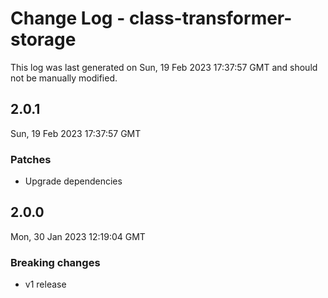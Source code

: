 # Change Log - class-transformer-storage

This log was last generated on Sun, 19 Feb 2023 17:37:57 GMT and should not be manually modified.

## 2.0.1

Sun, 19 Feb 2023 17:37:57 GMT

### Patches

- Upgrade dependencies

## 2.0.0

Mon, 30 Jan 2023 12:19:04 GMT

### Breaking changes

- v1 release

